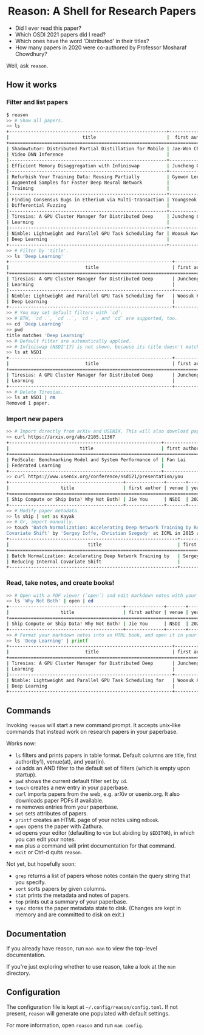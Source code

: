 <div align="center">
<h1>Reason: A Shell for Research Papers</h1>
</div>

- Did I ever read this paper?
- Which OSDI 2021 papers did I read?
- Which ones have the word 'Distributed' in their titles?
- How many papers in 2020 were co-authored by Professor Mosharaf Chowdhury?

Well, ask `reason`.

## How it works

### Filter and list papers

```bash
$ reason
>> # Show all papers.
>> ls
+----------------------------------------------------------+----------------+---------+------+
|                           title                          |  first author  |  venue  | year |
+============================================================================================+
| Shadowtutor: Distributed Partial Distillation for Mobile | Jae-Won Chung  | ICPP    | 2020 |
| Video DNN Inference                                      |                |         |      |
|----------------------------------------------------------+----------------+---------+------|
| Efficient Memory Disaggregation with Infiniswap          | Juncheng Gu    | NSDI    | 2017 |
|----------------------------------------------------------+----------------+---------+------|
| Refurbish Your Training Data: Reusing Partially          | Gyewon Lee     | ATC     | 2021 |
| Augmented Samples for Faster Deep Neural Network         |                |         |      |
| Training                                                 |                |         |      |
|----------------------------------------------------------+----------------+---------+------|
| Finding Consensus Bugs in Etherium via Multi-transaction | Youngseok Yang | OSDI    | 2021 |
| Differential Fuzzing                                     |                |         |      |
|----------------------------------------------------------+----------------+---------+------|
| Tiresias: A GPU Cluster Manager for Distributed Deep     | Juncheng Gu    | NSDI    | 2019 |
| Learning                                                 |                |         |      |
|----------------------------------------------------------+----------------+---------+------|
| Nimble: Lightweight and Parallel GPU Task Scheduling for | Woosuk Kwon    | NeurIPS | 2020 |
| Deep Learning                                            |                |         |      |
+----------------------------------------------------------+----------------+---------+------+
>> # Filter by 'title'.
>> ls 'Deep Learning'
+------------------------------------------------------------+--------------+---------+------+
|                            title                           | first author |  venue  | year |
+============================================================================================+
| Tiresias: A GPU Cluster Manager for Distributed Deep       | Juncheng Gu  | NSDI    | 2019 |
| Learning                                                   |              |         |      |
|------------------------------------------------------------+--------------+---------+------|
| Nimble: Lightweight and Parallel GPU Task Scheduling for   | Woosuk Kwon  | NeurIPS | 2020 |
| Deep Learning                                              |              |         |      |
+------------------------------------------------------------+--------------+---------+------+
>> # You may set default filters with `cd`.
>> # BTW, `cd .`, `cd ..`, `cd -`, and `cd` are supported, too.
>> cd 'Deep Learning'
>> pwd
title matches 'Deep Learning'
>> # Default filter are automatically applied.
>> # Infiniswap (NSDI'17) is not shown, because its title doesn't match 'Deep Learning'.
>> ls at NSDI
+------------------------------------------------------------+--------------+---------+------+
|                            title                           | first author |  venue  | year |
+============================================================================================+
| Tiresias: A GPU Cluster Manager for Distributed Deep       | Juncheng Gu  | NSDI    | 2019 |
| Learning                                                   |              |         |      |
+------------------------------------------------------------+--------------+---------+------+
>> # Delete Tiresias.
>> ls at NSDI | rm
Removed 1 paper.
```

### Import new papers

```bash
>> # Import directly from arXiv and USENIX. This will also download paper PDFs.
>> curl https://arxiv.org/abs/2105.11367
+--------------------------------------------------------+--------------+-------+------+
|                          title                         | first author | venue | year |
+======================================================================================+
| FedScale: Benchmarking Model and System Performance of | Fan Lai      | arXiv | 2021 |
| Federated Learning                                     |              |       |      |
+--------------------------------------------------------+--------------+-------+------+
>> curl https://www.usenix.org/conference/nsdi21/presentation/you
+------------------------------------------+--------------+-------+------+
|                   title                  | first author | venue | year |
+========================================================================+
| Ship Compute or Ship Data? Why Not Both? | Jie You      | NSDI  | 2021 |
+------------------------------------------+--------------+-------+------+
>> # Modify paper metadata.
>> ls ship | set as Kayak
>> # Or, import manually.
>> touch 'Batch Normalization: Accelerating Deep Network Training by Reducing Internal
Covariate Shift' by 'Sergey Ioffe, Christian Szegedy' at ICML in 2015 as BN @ BatchNorm.pdf
+--------------------------------------------------------------+--------------+-------+------+
|                             title                            | first author | venue | year |
+============================================================================================+
| Batch Normalization: Accelerating Deep Network Training by   | Sergey Ioffe | ICML  | 2015 |
| Reducing Internal Covariate Shift                            |              |       |      |
+--------------------------------------------------------------+--------------+-------+------+
```

### Read, take notes, and create books!

```bash
>> # Open with a PDF viewer (`open`) and edit markdown notes with your editor (`ed`).
>> ls 'Why Not Both' | open | ed
+------------------------------------------+--------------+-------+------+
|                   title                  | first author | venue | year |
+========================================================================+
| Ship Compute or Ship Data? Why Not Both? | Jie You      | NSDI  | 2021 |
+------------------------------------------+--------------+-------+------+
>> # Format your markdown notes into an HTML book, and open it in your browser.
>> ls 'Deep Learning' | printf
+------------------------------------------------------------+--------------+---------+------+
|                            title                           | first author |  venue  | year |
+============================================================================================+
| Tiresias: A GPU Cluster Manager for Distributed Deep       | Juncheng Gu  | NSDI    | 2019 |
| Learning                                                   |              |         |      |
|------------------------------------------------------------+--------------+---------+------|
| Nimble: Lightweight and Parallel GPU Task Scheduling for   | Woosuk Kwon  | NeurIPS | 2020 |
| Deep Learning                                              |              |         |      |
+------------------------------------------------------------+--------------+---------+------+
```

## Commands

Invoking `reason` will start a new command prompt. It accepts unix-like commands that instead work on research papers in your paperbase.

Works now:
- `ls` filters and prints papers in table format. Default columns are title, first author(by1), venue(at), and year(in).
- `cd` adds an AND filter to the default set of filters (which is empty upon startup).
- `pwd` shows the current default filter set by `cd`.
- `touch` creates a new entry in your paperbase.
- `curl` imports papers from the web, e.g. arXiv or usenix.org. It also downloads paper PDFs if available.
- `rm` removes entries from your paperbase.
- `set` sets attributes of papers.
- `printf` creates an HTML page of your notes using `mdbook`.
- `open` opens the paper with Zathura.
- `ed` opens your editor (defaulting to `vim` but abiding by `$EDITOR`), in which you can edit your notes.
- `man` plus a command will print documentation for that command.
- `exit` or Ctrl-d quits `reason`.

Not yet, but hopefully soon:
- `grep` returns a list of papers whose notes contain the query string that you specify.
- `sort` sorts papers by given columns.
- `stat` prints the metadata and notes of papers.
- `top` prints out a summary of your paperbase.
- `sync` stores the paper metadata state to disk. (Changes are kept in memory and are committed to disk on exit.)

## Documentation

If you already have reason, run `man man` to view the top-level documentation.

If you're just exploring whether to use reason, take a look at the `man` directory.

## Configuration

The configuration file is kept at `~/.config/reason/config.toml`. If not present, `reason` will generate one populated with default settings.

For more information, open `reason` and run `man config`.
